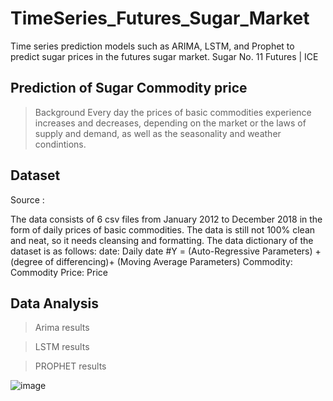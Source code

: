 # TimeSeries_Futures_Sugar_Market
Time series prediction models such as ARIMA, LSTM, and Prophet to predict sugar prices in the futures sugar market. Sugar No. 11 Futures | ICE

## Prediction of Sugar Commodity price 
> Background
Every day the prices of basic commodities experience increases and decreases, depending on the market or the laws of supply and demand, as well as the seasonality and weather condintions.

## Dataset
Source : 

The data consists of 6 csv files from January 2012 to December 2018 in the form of daily prices of basic commodities. The data is still not 100% clean and neat, so it needs cleansing and formatting. The data dictionary of the dataset is as follows:
date: Daily date
#Y = (Auto-Regressive Parameters) +(degree of differencing)+ (Moving Average Parameters)
Commodity: Commodity
Price: Price

## Data Analysis

>Arima results

>LSTM results

>PROPHET results


![image](https://user-images.githubusercontent.com/35813289/157551303-14d8f864-f25b-4ffd-aef8-b8a66a919fca.png)
